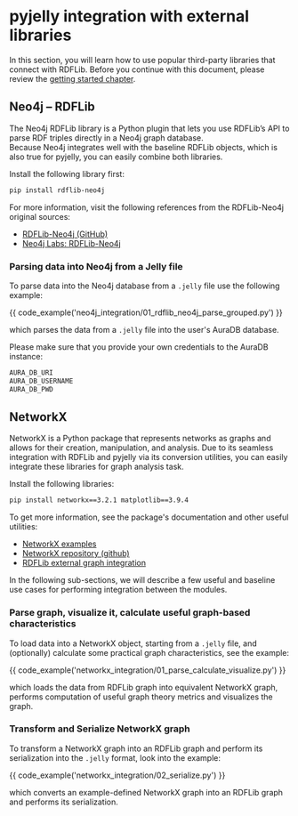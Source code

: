 # pyjelly integration with external libraries

In this section, you will learn how to use popular third-party libraries that connect with RDFLib.
Before you continue with this document, please review the [getting started chapter](getting-started.md).

## Neo4j – RDFLib

The Neo4j RDFLib library is a Python plugin that lets you use RDFLib’s API to parse RDF triples directly in a Neo4j graph database.  
Because Neo4j integrates well with the baseline RDFLib objects, which is also true for pyjelly, you can easily combine both libraries.  

Install the following library first:  

```bash
pip install rdflib-neo4j
```

For more information, visit the following references from the RDFLib-Neo4j original sources:

- [RDFLib-Neo4j (GitHub)](https://github.com/neo4j-labs/rdflib-neo4j)
- [Neo4j Labs: RDFLib-Neo4j](https://neo4j.com/labs/rdflib-neo4j/)

### Parsing data into Neo4j from a Jelly file

To parse data into the Neo4j database from a `.jelly` file use the following example:

{{ code_example('neo4j_integration/01_rdflib_neo4j_parse_grouped.py') }}

which parses the data from a `.jelly` file into the user's AuraDB database.  

Please make sure that you provide your own credentials to the AuraDB instance:

```python
AURA_DB_URI
AURA_DB_USERNAME
AURA_DB_PWD
```

## NetworkX

NetworkX is a Python package that represents networks as graphs and allows for their creation, manipulation, and analysis.
Due to its seamless integration with RDFLib and pyjelly via its conversion utilities, you can easily integrate these libraries for graph analysis task.

Install the following libraries:

```bash
pip install networkx==3.2.1 matplotlib==3.9.4
```

To get more information, see the package's documentation and other useful utilities:

- [NetworkX examples](https://networkx.org/documentation/stable/auto_examples/index.html)
- [NetworkX repository (github)](https://github.com/networkx/networkx)
- [RDFLib external graph integration](https://rdflib.readthedocs.io/en/7.1.0/_modules/rdflib/extras/external_graph_libs.html)

In the following sub-sections, we will describe a few useful and baseline use cases for performing integration between the modules.

### Parse graph, visualize it, calculate useful graph-based characteristics

To load data into a NetworkX object, starting from a `.jelly` file, and (optionally) calculate some practical graph characteristics, see the example:

{{ code_example('networkx_integration/01_parse_calculate_visualize.py') }}

which loads the data from RDFLib graph into equivalent NetworkX graph, performs computation of useful graph theory metrics and visualizes the graph.

### Transform and Serialize NetworkX graph

To transform a NetworkX graph into an RDFLib graph and perform its serialization into the `.jelly` format, look into the example:

{{ code_example('networkx_integration/02_serialize.py') }}

which converts an example-defined NetworkX graph into an RDFLib graph and performs its serialization.
